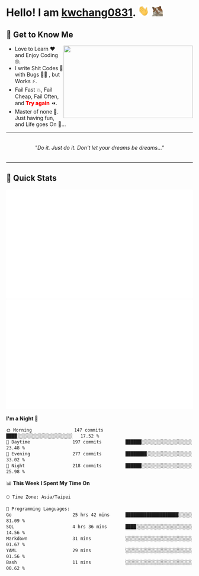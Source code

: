 <h1> <span>Hello! I am <a href="https://github.com/kwchang0831">kwchang0831</a>.</span> <img src="./assets/hi.gif" width="30px" height="30px">  <img src="./assets/cool-cat.gif" height="30px"></h1>
</h1>

## 🎉 Get to Know Me

<a href="#"><img align="right" src="https://media.tenor.com/S5qCffxIFdUAAAAC/the-muppet-kermit-the-frog.gif" width="349" height="195" /></a>

- Love to Learn ❤️ and Enjoy Coding 🤓.
- I write Shit Codes 💩 with Bugs 🐛🐛 , but Works ⚡️.
- Fail Fast 💥, Fail Cheap, Fail Often, and <span style="color:red;font-weight:800;">Try again</span> ⏪️.
- Master of none 🤪. Just having fun, and Life goes On 🌱...

<hr/>
<br/>
<div align="center">
<i>"Do it. Just do it. Don't let your dreams be dreams..." </i>
</div>
<br/>
<hr/>

## 🙈 Quick Stats

![overview](https://raw.githubusercontent.com/kwchang0831/kwchang0831/output/generated/overview.svg)
![languages](https://raw.githubusercontent.com/kwchang0831/kwchang0831/output/generated/languages.svg)

<!--START_SECTION:waka-->
**I'm a Night 🦉** 

```text
🌞 Morning                147 commits         ████░░░░░░░░░░░░░░░░░░░░░   17.52 % 
🌆 Daytime                197 commits         ██████░░░░░░░░░░░░░░░░░░░   23.48 % 
🌃 Evening                277 commits         ████████░░░░░░░░░░░░░░░░░   33.02 % 
🌙 Night                  218 commits         ██████░░░░░░░░░░░░░░░░░░░   25.98 % 
```


📊 **This Week I Spent My Time On** 

```text
🕑︎ Time Zone: Asia/Taipei

💬 Programming Languages: 
Go                       25 hrs 42 mins      ████████████████████░░░░░   81.09 % 
SQL                      4 hrs 36 mins       ████░░░░░░░░░░░░░░░░░░░░░   14.56 % 
Markdown                 31 mins             ░░░░░░░░░░░░░░░░░░░░░░░░░   01.67 % 
YAML                     29 mins             ░░░░░░░░░░░░░░░░░░░░░░░░░   01.56 % 
Bash                     11 mins             ░░░░░░░░░░░░░░░░░░░░░░░░░   00.62 % 
```


<!--END_SECTION:waka-->

